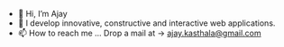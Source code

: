- 👋 Hi, I’m Ajay
- 👀 I develop innovative, constructive and interactive web applications.
- 📫 How to reach me ... Drop a mail at -> ajay.kasthala@gmail.com
